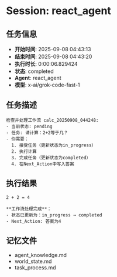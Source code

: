 # Session: react_agent

## 任务信息
- **开始时间**: 2025-09-08 04:43:13
- **结束时间**: 2025-09-08 04:43:20
- **执行时长**: 0:00:06.829424
- **状态**: completed
- **Agent**: react_agent
- **模型**: x-ai/grok-code-fast-1

## 任务描述
```
检查并处理工作流 calc_20250908_044248:
- 当前状态: pending
- 任务: 请计算：2+2等于几？
- 你需要：
  1. 接受任务（更新状态为in_progress）
  2. 执行计算
  3. 完成任务（更新状态为completed）
  4. 在Next_Action中写入答案
```

## 执行结果
```
2 + 2 = 4

**工作流处理完成**：
- 状态已更新为：in_progress → completed
- Next_Action: 答案为4
```

## 记忆文件
- agent_knowledge.md
- world_state.md  
- task_process.md
